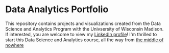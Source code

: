 # Data Analytics Portfolio
This repository contains projects and visualizations created from the Data Science and Analytics Program with the Univsersity of Wisconsin Madison.
If interested, you are welcome to view my [LinkedIn profile](https://www.linkedin.com/in/sarah-middendorf-21774813b/)! 
I'm thrilled to start this Data Science and Analytics course, all the way from [the middle of nowhere](https://www.google.com/url?sa=i&url=https%3A%2F%2Fwww.airbnb.com%2Fkansas-united-states%2Fstays&psig=AOvVaw2JClTzMdc9RbxqWxBJ8Y-V&ust=1651874998781000&source=images&cd=vfe&ved=0CAwQjRxqFwoTCIDY84ywyfcCFQAAAAAdAAAAABAD) 
